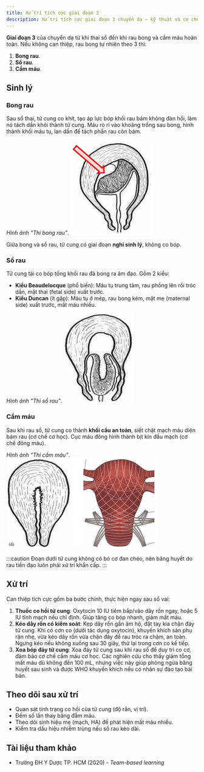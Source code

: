 ```yaml
---
title: Xử trí tích cực giai đoạn 3
description: Xử trí tích cực giai đoạn 3 chuyển dạ — kỹ thuật và cơ chế giảm mất máu sau sổ thai.
---
```


**Giai đoạn 3** của chuyển dạ từ khi thai sổ đến khi rau bong và cầm máu hoàn toàn. Nếu không can thiệp, rau bong tự nhiên theo 3 thì:

1. **Bong rau**.
2. **Sổ rau**.
3. **Cầm máu**.

## Sinh lý

### Bong rau

Sau sổ thai, tử cung co khít, tạo áp lực bóp khối rau bám không đàn hồi, làm nó tách dần khỏi thành tử cung. Máu rò rỉ vào khoảng trống sau bong, hình thành khối máu tụ, lan dần để tách phần rau còn bám.

_Hình ảnh "Thì bong rau"_.
![Thì bong rau](./_images/xu-tri-tich-cuc-giai-doan-3/bong-rau.png)

Giữa bong và sổ rau, tử cung có giai đoạn **nghỉ sinh lý**, không co bóp.

### Sổ rau

Tử cung tái co bóp tống khối rau đã bong ra âm đạo. Gồm 2 kiểu:

- **Kiểu Beaudelocque** (phổ biến): Máu tụ trung tâm, rau phồng lên rồi tróc dần, mặt thai (fetal side) xuất trước.
- **Kiểu Duncan** (ít gặp): Máu tụ ở mép, rau bong kém, mặt mẹ (maternal side) xuất trước, mất máu nhiều.<br>

_Hình ảnh "Thì sổ rau"_.
![Thì sổ rau](./_images/xu-tri-tich-cuc-giai-doan-3/so-rau.png)

### Cầm máu

Sau khi rau sổ, tử cung co thành **khối cầu an toàn**, siết chặt mạch máu diện bám rau (cơ chế cơ học). Cục máu đông hình thành bịt kín đầu mạch (cơ chế đông máu).

_Hình ảnh "Thì cầm máu"_.
![Thì cầm máu](./_images/xu-tri-tich-cuc-giai-doan-3/cam-mau.png)

:::caution
Đoạn dưới tử cung không có bó cơ đan chéo, nên băng huyết do rau tiền đạo luôn phải xử trí khẩn cấp.
:::

## Xử trí

Can thiệp tích cực gồm ba bước chính, thực hiện ngay sau sổ vai:

1. **Thuốc co hồi tử cung**: Oxytocin 10 IU tiêm bắp/vào dây rốn ngay, hoặc 5 IU tĩnh mạch nếu chỉ định. Giúp tăng co bóp nhanh, giảm mất máu.
2. **Kéo dây rốn có kiểm soát**: Kẹp dây rốn gần âm hộ, đặt tay kia chặn đáy tử cung. Khi có cơn co (dưới tác dụng oxytocin), khuyến khích sản phụ rặn nhẹ, vừa kéo dây rốn vừa chặn đáy để rau tróc ra chậm, an toàn. Ngưng kéo nếu không xuống sau 30 giây, thử lại trong cơn co kế tiếp.
3. **Xoa bóp đáy tử cung**: Xoa đáy tử cung sau khi rau sổ để duy trì co cơ, đảm bảo cơ chế cầm máu cơ học. Các nghiên cứu cho thấy giảm tổng mất máu dù không đến 100 mL, nhưng việc này giúp phòng ngừa băng huyết sau sinh và được WHO khuyến khích nếu có nhân sự đào tạo bài bản.

## Theo dõi sau xử trí

- Quan sát tính trạng co hồi của tử cung (độ rắn, vị trí).
- Đếm số lần thay băng đẫm máu.
- Theo dõi sinh hiệu mẹ (mạch, HA) để phát hiện mất máu nhiều.
- Kiểm tra dấu hiệu nhiễm trùng nếu sổ rau kéo dài.

## Tài liệu tham khảo

- Trường ĐH Y Dược TP. HCM (2020) - _Team-based learning_
